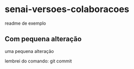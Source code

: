 # senai-versoes-colaboracoes

readme de exemplo

## Com pequena alteração

uma pequena alteração

lembrei do comando: git commit
